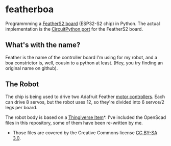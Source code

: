 # featherboa

Programmming a [FeatherS2 board](https://feathers2.io/) (ESP32-S2 chip) in Python. The actual implementation is the [CircuitPython port](https://circuitpython.org/board/unexpectedmaker_feathers2/) for the FeatherS2 board.

## What's with the name?

Feather is the name of the controller board I'm using for my robot, and a boa constrictor is, well, cousin to a python at least. (Hey, you try finding an original name on github).

## The Robot

The chip is being used to drive two Adafruit Feather [motor controllers](https://www.adafruit.com/product/2928). Each can drive 8 servos, but the robot uses 12, so they're divided into 6 servos/2 legs per board.

The robot body is based on a [Thingiverse Item](https://www.thingiverse.com/thing:50125)\*. I've included the OpenScad files in this repository, some of them have been re-written by me.








* Those files are covered by the Creative Commons license [CC BY-SA 3.0](https://creativecommons.org/licenses/by-sa/3.0/).

